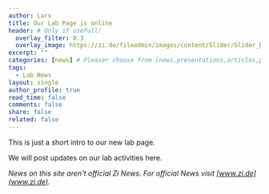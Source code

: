 ```yaml
---
author: Lars
title: Our Lab Page is online
header: # Only if usefull!
  overlay_filter: 0.3
  overlay_image: https://zi.de/fileadmin/images/content/Slider/Slider_Das_Zi_Format.jpg
excerpt: ""
categories: [news] # Pleaser choose from [news,presentations,articles,projects,reports]
tags:
  - Lab News
layout: single
author_profile: true
read_time: false
comments: false
share: false
related: false
---
```


This is just a short intro to our new lab page. 

We will post updates on our lab activities here. 

*News on this site aren't official Zi News. For official News visit [www.zi.de](www.zi.de).*
